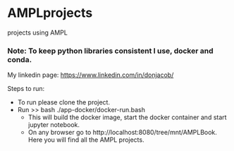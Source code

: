 # AMPLprojects
projects using AMPL

### Note: To keep python libraries consistent I use, docker and conda.

My linkedin page: https://www.linkedin.com/in/donjacob/

Steps to run:

* To run please clone the project.
* Run >> bash ./app-docker/docker-run.bash
  * This will build the docker image, start the docker container and start jupyter notebook.
  * On any browser go to http://localhost:8080/tree/mnt/AMPLBook. Here you will find all the AMPL projects.

